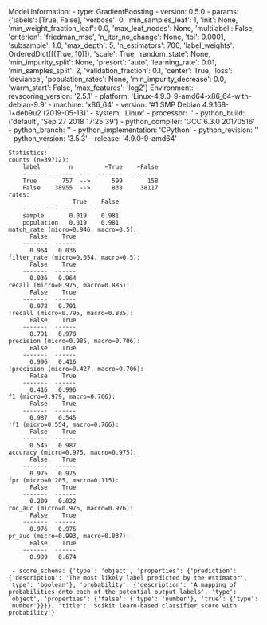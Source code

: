 Model Information:
	 - type: GradientBoosting
	 - version: 0.5.0
	 - params: {'labels': [True, False], 'verbose': 0, 'min_samples_leaf': 1, 'init': None, 'min_weight_fraction_leaf': 0.0, 'max_leaf_nodes': None, 'multilabel': False, 'criterion': 'friedman_mse', 'n_iter_no_change': None, 'tol': 0.0001, 'subsample': 1.0, 'max_depth': 5, 'n_estimators': 700, 'label_weights': OrderedDict([(True, 10)]), 'scale': True, 'random_state': None, 'min_impurity_split': None, 'presort': 'auto', 'learning_rate': 0.01, 'min_samples_split': 2, 'validation_fraction': 0.1, 'center': True, 'loss': 'deviance', 'population_rates': None, 'min_impurity_decrease': 0.0, 'warm_start': False, 'max_features': 'log2'}
	Environment:
	 - revscoring_version: '2.5.1'
	 - platform: 'Linux-4.9.0-9-amd64-x86_64-with-debian-9.9'
	 - machine: 'x86_64'
	 - version: '#1 SMP Debian 4.9.168-1+deb9u2 (2019-05-13)'
	 - system: 'Linux'
	 - processor: ''
	 - python_build: ('default', 'Sep 27 2018 17:25:39')
	 - python_compiler: 'GCC 6.3.0 20170516'
	 - python_branch: ''
	 - python_implementation: 'CPython'
	 - python_revision: ''
	 - python_version: '3.5.3'
	 - release: '4.9.0-9-amd64'
	
	Statistics:
	counts (n=39712):
		label        n         ~True    ~False
		-------  -----  ---  -------  --------
		True       757  -->      599       158
		False    38955  -->      838     38117
	rates:
		              True    False
		----------  ------  -------
		sample       0.019    0.981
		population   0.019    0.981
	match_rate (micro=0.946, macro=0.5):
		  False    True
		-------  ------
		  0.964   0.036
	filter_rate (micro=0.054, macro=0.5):
		  False    True
		-------  ------
		  0.036   0.964
	recall (micro=0.975, macro=0.885):
		  False    True
		-------  ------
		  0.978   0.791
	!recall (micro=0.795, macro=0.885):
		  False    True
		-------  ------
		  0.791   0.978
	precision (micro=0.985, macro=0.706):
		  False    True
		-------  ------
		  0.996   0.416
	!precision (micro=0.427, macro=0.706):
		  False    True
		-------  ------
		  0.416   0.996
	f1 (micro=0.979, macro=0.766):
		  False    True
		-------  ------
		  0.987   0.545
	!f1 (micro=0.554, macro=0.766):
		  False    True
		-------  ------
		  0.545   0.987
	accuracy (micro=0.975, macro=0.975):
		  False    True
		-------  ------
		  0.975   0.975
	fpr (micro=0.205, macro=0.115):
		  False    True
		-------  ------
		  0.209   0.022
	roc_auc (micro=0.976, macro=0.976):
		  False    True
		-------  ------
		  0.976   0.976
	pr_auc (micro=0.993, macro=0.837):
		  False    True
		-------  ------
		  0.999   0.674
	
	 - score_schema: {'type': 'object', 'properties': {'prediction': {'description': 'The most likely label predicted by the estimator', 'type': 'boolean'}, 'probability': {'description': 'A mapping of probabilities onto each of the potential output labels', 'type': 'object', 'properties': {'false': {'type': 'number'}, 'true': {'type': 'number'}}}}, 'title': 'Scikit learn-based classifier score with probability'}


